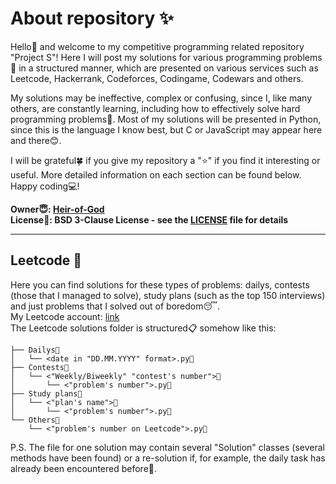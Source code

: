 # About repository ✨

Hello👋 and welcome to my competitive programming related repository "Project S"! Here I will post my solutions for various programming problems🧩 in a structured manner, which are presented on various services such as Leetcode, Hackerrank, Codeforces, Codingame, Codewars and others.

My solutions may be ineffective, complex or confusing, since I, like many others, are constantly learning, including how to effectively solve hard programming problems💫. Most of my solutions will be presented in Python, since this is the language I know best, but C or JavaScript may appear here and there😊.

I will be grateful🍀 if you give my repository a "⭐" if you find it interesting or useful. More detailed information on each section can be found below. Happy coding💻!

**Owner😇: [Heir-of-God](https://github.com/Heir-of-God)**  
**License📃: BSD 3-Clause License - see the [LICENSE](LICENSE) file for details**

****

## Leetcode 🎩

Here you can find solutions for these types of problems: dailys, contests (those that I managed to solve), study plans (such as the top 150 interviews) and just problems that I solved out of boredom😴.  
My Leetcode account: [link](https://leetcode.com/heir-of-god/)  
The Leetcode solutions folder is structured📋 somehow like this:

```
├── Dailys📁
│   └── <date in "DD.MM.YYYY" format>.py📜
├── Contests📁
│   └── <"Weekly/Biweekly" "contest's number">📁
│       └── <"problem's number">.py📜
├── Study plans📁
│   └── <"plan's name">📁
│       └── <"problem's number">.py📜
└── Others📁
    └── <"problem's number on Leetcode">.py📜
```

P.S. The file for one solution may contain several "Solution" classes (several methods have been found) or a re-solution if, for example, the daily task has already been encountered before📆.
